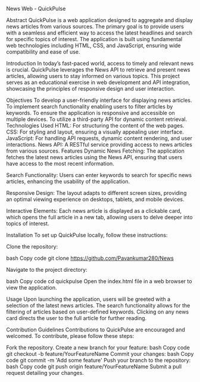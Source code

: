 News Web - QuickPulse


Abstract
QuickPulse is a web application designed to aggregate and display news articles from various sources. The primary goal is to provide users with a seamless and efficient way to access the latest headlines and search for specific topics of interest. The application is built using fundamental web technologies including HTML, CSS, and JavaScript, ensuring wide compatibility and ease of use.

Introduction
In today’s fast-paced world, access to timely and relevant news is crucial. QuickPulse leverages the News API to retrieve and present news articles, allowing users to stay informed on various topics. This project serves as an educational exercise in web development and API integration, showcasing the principles of responsive design and user interaction.

Objectives
To develop a user-friendly interface for displaying news articles.
To implement search functionality enabling users to filter articles by keywords.
To ensure the application is responsive and accessible on multiple devices.
To utilize a third-party API for dynamic content retrieval.
Technologies Used
HTML: For structuring the content of the web pages.
CSS: For styling and layout, ensuring a visually appealing user interface.
JavaScript: For handling API requests, dynamic content rendering, and user interactions.
News API: A RESTful service providing access to news articles from various sources.
Features
Dynamic News Fetching: The application fetches the latest news articles using the News API, ensuring that users have access to the most recent information.

Search Functionality: Users can enter keywords to search for specific news articles, enhancing the usability of the application.

Responsive Design: The layout adapts to different screen sizes, providing an optimal viewing experience on desktops, tablets, and mobile devices.

Interactive Elements: Each news article is displayed as a clickable card, which opens the full article in a new tab, allowing users to delve deeper into topics of interest.

Installation
To set up QuickPulse locally, follow these instructions:

Clone the repository:

bash
Copy code
git clone https://github.com/Pavankumar280/News

Navigate to the project directory:

bash
Copy code
cd quickpulse
Open the index.html file in a web browser to view the application.

Usage
Upon launching the application, users will be greeted with a selection of the latest news articles. The search functionality allows for the filtering of articles based on user-defined keywords. Clicking on any news card directs the user to the full article for further reading.

Contribution Guidelines
Contributions to QuickPulse are encouraged and welcomed. To contribute, please follow these steps:

Fork the repository.
Create a new branch for your feature:
bash
Copy code
git checkout -b feature/YourFeatureName
Commit your changes:
bash
Copy code
git commit -m 'Add some feature'
Push your branch to the repository:
bash
Copy code
git push origin feature/YourFeatureName
Submit a pull request detailing your changes.
